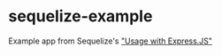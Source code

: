sequelize-example
=================

Example app from Sequelize's ["Usage with Express.JS"](http://sequelizejs.com/articles/express)


